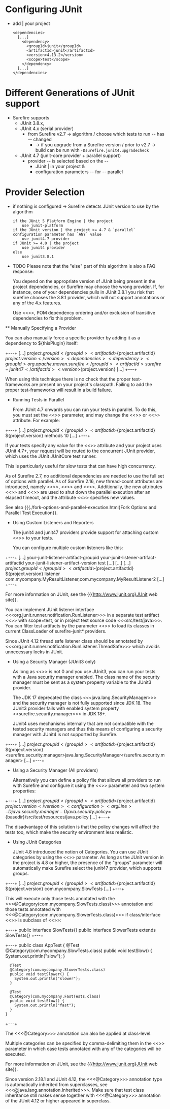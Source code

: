 # Configuring JUnit

* add | your project

    ```
    <dependencies>
      [...]
        <dependency>
          <groupId>junit</groupId>
          <artifactId>junit</artifactId>
          <version>4.13.2</version>
          <scope>test</scope>
        </dependency>
      [...]
    </dependencies>
    ```

# Different Generations of JUnit support

* Surefire supports
  * JUnit 3.8.x,
  * JUnit 4.x (serial provider)
    * from Surefire v2.7 -> algorithm / choose which tests to run -- has -- changed
      * -> if you upgrade from a Surefire version / prior to v2.7  -> build can be run with `-Dsurefire.junit4.upgradecheck`
  * JUnit 4.7 (junit-core provider +  parallel support)
    * provider -- is selected based on the --
      * JUnit | in your project &
      * configuration parameters -- for -- parallel

# Provider Selection

* if nothing is configured -> Surefire detects JUnit version to use by the algorithm

    ```
    if the JUnit 5 Platform Engine | the project
        use junit-platform
    if the JUnit version | the project >= 4.7 & `parallel` configuration parameter has `ANY` value
        use junit4.7 provider
    if JUnit >= 4.0 | the project
        use junit4 provider
    else
        use junit3.8.1
    ```
* TODO
    Please note that the "else" part of this algorithm is also a FAQ response:

    You depend on the appropriate version of JUnit being present in the project dependencies, or Surefire may choose the wrong
    provider. If, for instance, one of your dependencies pulls in JUnit 3.8.1 you risk that surefire chooses the
    3.8.1 provider, which will not support annotations or any of the 4.x features.

    Use <<<mvn dependency:tree>>>, POM dependency ordering and/or exclusion of transitive dependencies to fix this problem.

** Manually Specifying a Provider

   You can also manually force a specific provider by adding it as a dependency to ${thisPlugin} itself:

+---+
<plugins>
[...]
  <plugin>
    <groupId>${project.groupId}</groupId>
    <artifactId>${project.artifactId}</artifactId>
    <version>${project.version}</version>
    <dependencies>
      <dependency>
        <groupId>org.apache.maven.surefire</groupId>
        <artifactId>surefire-junit47</artifactId>
        <version>${project.version}</version>
      </dependency>
    </dependencies>
  </plugin>
[...]
</plugins>
+---+

  When using this technique there  is no check that the proper test-frameworks are present on your project's
  classpath. Failing to add the proper test-frameworks will result in a build failure.

* Running Tests in Parallel

  From JUnit 4.7 onwards you can run your tests in parallel. To do this, you must set the
  <<<parallel>>> parameter, and may change the <<<threadCount>>> or <<<useUnlimitedThreads>>> attribute.
  For example:

+---+
<plugins>
    [...]
      <plugin>
        <groupId>${project.groupId}</groupId>
        <artifactId>${project.artifactId}</artifactId>
        <version>${project.version}</version>
        <configuration>
          <parallel>methods</parallel>
          <threadCount>10</threadCount>
        </configuration>
      </plugin>
    [...]
</plugins>
+---+


  If your tests specify any value for the <<<parallel>>> attribute and your project uses JUnit 4.7+, your request will be routed to
  the concurrent JUnit provider, which uses the JUnit JUnitCore test runner.

  This is particularly useful for slow tests that can have high concurrency.

  As of Surefire 2.7, no additional dependencies are needed to use the full set of options with parallel.
  As of Surefire 2.16, new thread-count attributes are introduced, namely <<<threadCountSuites>>>, <<<threadCountClasses>>> and
  <<<threadCountMethods>>>. Additionally, the new attributes <<<parallelTestsTimeoutInSeconds>>> and
  <<<parallelTestsTimeoutForcedInSeconds>>> are used to shut down the parallel execution after an elapsed timeout, and
  the attribute <<<parallel>>> specifies new values.
  
  See also {{{./fork-options-and-parallel-execution.html}Fork Options and Parallel Test Execution}}.

* Using Custom Listeners and Reporters

  The junit4 and junit47 providers provide support for attaching custom <<<RunListeners>>> to your tests.

  You can configure multiple custom listeners like this:

+---+
<dependencies>
[...]
  <dependency>
    <groupId>your-junit-listener-artifact-groupid</groupId>
    <artifactId>your-junit-listener-artifact-artifactid</artifactId>
    <version>your-junit-listener-artifact-version</version>
    <scope>test</scope>
  </dependency>
[...]
</dependencies>
[...]
<plugins>
[...]
  <plugin>
    <groupId>${project.groupId}</groupId>
    <artifactId>${project.artifactId}</artifactId>
    <version>${project.version}</version>
    <configuration>
      <properties>
        <property>
          <name>listener</name>
          <value>com.mycompany.MyResultListener,com.mycompany.MyResultListener2</value>
        </property>
      </properties>
    </configuration>
  </plugin>
[...]
</plugins>
+---+

  For more information on JUnit, see the {{{http://www.junit.org}JUnit web site}}.

  You can implement JUnit listener interface <<<org.junit.runner.notification.RunListener>>> in
  a separate test artifact <<<your-junit-listener-artifact>>> with scope=test, or in project test source code
  <<<src/test/java>>>. You can filter test artifacts by the parameter <<<dependenciesToScan>>> to load its classes
  in current ClassLoader of surefire-junit* providers.

  Since JUnit 4.12 thread safe listener class should be annotated by
  <<<org.junit.runner.notification.RunListener.ThreadSafe>>> which avoids unnecessary locks in JUnit.


* Using a Security Manager (JUnit3 only)

   As long as <<<forkCount>>> is not 0 and you use JUnit3, you can run your tests with a Java security manager enabled.
   The class name of the security manager must be sent as a system property variable to the JUnit3 provider.

   The JDK 17 deprecated the class <<<java.lang.SecurityManager>>> and the security manager is not fully supported
   since JDK 18. The JUnit3 provider fails with enabled system property <<surefire.security.manager>>> in JDK 18+.

   JUnit4 uses mechanisms internally that are not compatible with the tested
   security managers and thus this means of configuring a security manager with JUnit4 is not supported
   by Surefire.

+---+
<plugins>
[...]
      <plugin>
        <groupId>${project.groupId}</groupId>
        <artifactId>${project.artifactId}</artifactId>
        <version>${project.version}</version>
        <configuration>
          <systemPropertyVariables>
            <surefire.security.manager>java.lang.SecurityManager</surefire.security.manager>
          </systemPropertyVariables>
        </configuration>
      </plugin>
[...]
</plugins>
+---+

* Using a Security Manager (All providers)

    Alternatively you can define a policy file that allows all providers to run with Surefire
    and configure it using the <<<argLine>>> parameter and two system properties:

+---+
<plugins>
[...]
      <plugin>
        <groupId>${project.groupId}</groupId>
        <artifactId>${project.artifactId}</artifactId>
        <version>${project.version}</version>
        <configuration>
          <argLine>-Djava.security.manager -Djava.security.policy=${basedir}/src/test/resources/java.policy</argLine>
        </configuration>
      </plugin>
[...]
</plugins>
+---+

  The disadvantage of this solution is that the policy changes will affect the tests too, which make the
  security environment less realistic.

* Using JUnit Categories

    JUnit 4.8 introduced the notion of Categories. You can use JUnit categories by using the <<<groups>>> parameter. As long as 
    the JUnit version in the project is 4.8 or higher, the presence of the "groups" parameter will automatically make Surefire select
    the junit47 provider, which supports groups.

+---+
<plugins>
[...]
    <plugin>
        <groupId>${project.groupId}</groupId>
        <artifactId>${project.artifactId}</artifactId>
        <version>${project.version}</version>
        <configuration>
            <groups>com.mycompany.SlowTests</groups>
        </configuration>
    </plugin>
[...]
</plugins>
+---+

  This will execute only those tests annotated with the <<<@Category(com.mycompany.SlowTests.class)>>> annotation and those tests
  annotated with <<<@Category(com.mycompany.SlowerTests.class)>>> if class/interface <<<SlowerTests>>> is subclass of <<<SlowTests>>>:

+---+
    public interface SlowTests{}
    public interface SlowerTests extends SlowTests{}
+---+

+---+
    public class AppTest {
      @Test
      @Category(com.mycompany.SlowTests.class)
      public void testSlow() {
        System.out.println("slow");
      }

      @Test
      @Category(com.mycompany.SlowerTests.class)
      public void testSlower() {
        System.out.println("slower");
      }

      @Test
      @Category(com.mycompany.FastTests.class)
      public void testSlow() {
        System.out.println("fast");
      }
    }
+---+

  The <<<@Category>>> annotation can also be applied at class-level.
  
  Multiple categories can be specified by comma-delimiting them in the <<<groups>>> parameter in which case tests annotated with
  any of the categories will be executed.
	
  For more information on JUnit, see the {{{http://www.junit.org}JUnit web site}}.

  Since version 2.18.1 and JUnit 4.12, the <<<@Category>>> annotation type is automatically inherited from
  superclasses, see <<<@java.lang.annotation.Inherited>>>. Make sure that test class inheritance still makes sense
  together with <<<@Category>>> annotation of the JUnit 4.12 or higher appeared in superclass.
